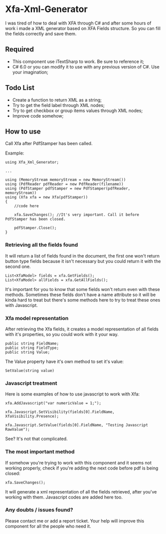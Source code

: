# Xfa-Xml-Generator
I was tired of how to deal with XFA through C# and after some hours of work i made a XML generator based on XFA Fields structure. So you can fill the fields correctly and save them.

## Required

- This component use iTextSharp to work. Be sure to reference it;
- C# 6.0 or you can modify it to use with any previous version of C#. Use your imagination;

## Todo List

- Create a function to return XML as a string;
- Try to get the field label through XML nodes;
- Try to get checkbox or group items values through XML nodes;
- Improve code somehow;

## How to use

Call Xfa after PdfStamper has been called.

Example:
```
using Xfa_Xml_Generator;

...

using (MemoryStream memoryStream = new MemoryStream())
using (PdfReader pdfReader = new PdfReader(filename))
using (PdfStamper pdfStamper = new PdfStamper(pdfReader, memoryStream))
using (Xfa xfa = new Xfa(pdfStamper))
{
	//code here

	xfa.SaveChanges(); //It's very important. Call it before PdfStamper has been closed.

	pdfStamper.Close();
}
```

### Retrieving all the fields found

It will return a list of fields found in the document, the first one won't return button type fields because it isn't necessary but you could return it with the second one.

```
List<XfaModel> fields = xfa.GetFields();
List<XfaModel> allFields = xfa.GetAllFields();
```

It's important for you to know that some fields won't return even with these methods. Sometimes these fields don't have a name attribute so it will be kinda hard to treat but there's some methods here to try to treat these ones with Javascript.

### Xfa model representation

After retrieving the Xfa fields, it creates a model representation of all fields with it's properties, so you could work with it your way.

```
public string FieldName;
public string FieldType;
public string Value;
```

The Value property have it's own method to set it's value:

```
SetValue(string value)
```

### Javascript treatment

Here is some examples of how to use javascript to work with Xfa:

```
xfa.AddJavascript("var numericValue = 1;");

xfa.Javascript.SetVisibility(fields[0].FieldName, XfaVisibility.Presence);

xfa.Javascript.SetValue(fields[0].FieldName, "Testing Javascript RawValue");
```

See? It's not that complicated.

### The most important method

If somehow you're trying to work with this component and it seems not working properly, check if you're adding the next code before pdf is being closed:

```
xfa.SaveChanges();
```

It will generate a xml representation of all the fields retrieved, after you've working with them.
Javascript codes are added here too.

### Any doubts / issues found?

Please contact me or add a report ticket. Your help will improve this component for all the people who need it.
